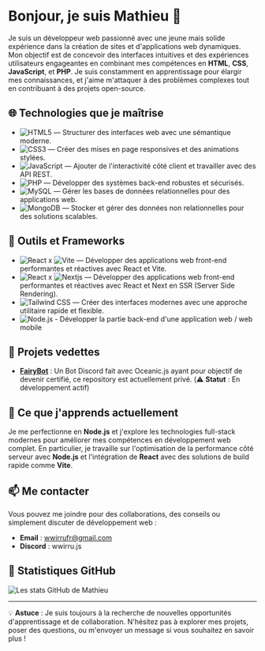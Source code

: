 # Bonjour, je suis Mathieu 👋

Je suis un développeur web passionné avec une jeune mais solide expérience dans la création de sites et d'applications web dynamiques. Mon objectif est de concevoir des interfaces intuitives et des expériences utilisateurs engageantes en combinant mes compétences en **HTML**, **CSS**, **JavaScript**, et **PHP**. Je suis constamment en apprentissage pour élargir mes connaissances, et j'aime m'attaquer à des problèmes complexes tout en contribuant à des projets open-source.

## 🌐 Technologies que je maîtrise
- ![HTML5](https://img.shields.io/badge/-HTML5-E34F26?logo=html5&logoColor=white) — Structurer des interfaces web avec une sémantique moderne.
- ![CSS3](https://img.shields.io/badge/-CSS3-1572B6?logo=css3&logoColor=white) — Créer des mises en page responsives et des animations stylées.
- ![JavaScript](https://img.shields.io/badge/-JavaScript-F7DF1E?logo=javascript&logoColor=white) — Ajouter de l'interactivité côté client et travailler avec des API REST.
- ![PHP](https://img.shields.io/badge/-PHP-777BB4?logo=php&logoColor=white) — Développer des systèmes back-end robustes et sécurisés.
- ![MySQL](https://img.shields.io/badge/-MySQL-4479A1?logo=mysql&logoColor=white) — Gérer les bases de données relationnelles pour des applications web.
- ![MongoDB](https://img.shields.io/badge/-MongoDB-47A248?logo=mongodb&logoColor=white) — Stocker et gérer des données non relationnelles pour des solutions scalables.

## 🔧 Outils et Frameworks
- ![React](https://img.shields.io/badge/-React-61DAFB?logo=react&logoColor=white) x ![Vite](https://img.shields.io/badge/-Vite-646CFF?logo=vite&logoColor=white) — Développer des applications web front-end performantes et réactives avec React et Vite.
- ![React](https://img.shields.io/badge/-React-61DAFB?logo=react&logoColor=white) x ![Nextjs](https://img.shields.io/badge/-Next.js-000000?logo=nextdotjs&logoColor=white) — Développer des applications web front-end performantes et réactives avec React et Next en SSR (Server Side Rendering).
- ![Tailwind CSS](https://img.shields.io/badge/-TailwindCSS-06B6D4?logo=tailwindcss&logoColor=white) — Créer des interfaces modernes avec une approche utilitaire rapide et flexible.
- ![Node.js](https://img.shields.io/badge/-Node-black?logo=nodedotjs&logoColor=green) - Développer la partie back-end d'une application web / web mobile

## 📂 Projets vedettes
- [**FairyBot**](https://github.com/WWiRRu/FairyBot) : Un Bot Discord fait avec Oceanic.js ayant pour objectif de devenir certifié, ce repository est actuellement privé. (⚠️ **Statut** : En développement actif)

## 🌱 Ce que j'apprends actuellement
Je me perfectionne en **Node.js** et j'explore les technologies full-stack modernes pour améliorer mes compétences en développement web complet. En particulier, je travaille sur l'optimisation de la performance côté serveur avec **Node.js** et l'intégration de **React** avec des solutions de build rapide comme **Vite**.

## 📫 Me contacter
Vous pouvez me joindre pour des collaborations, des conseils ou simplement discuter de développement web :
- **Email** : wwirrufr@gmail.com
- **Discord** : wwirru.js

## 🚀 Statistiques GitHub
![Les stats GitHub de Mathieu](https://github-readme-stats.vercel.app/api?username=WWiRRu&show_icons=true&theme=radical)

---

💡 **Astuce** : Je suis toujours à la recherche de nouvelles opportunités d'apprentissage et de collaboration. N'hésitez pas à explorer mes projets, poser des questions, ou m'envoyer un message si vous souhaitez en savoir plus !
